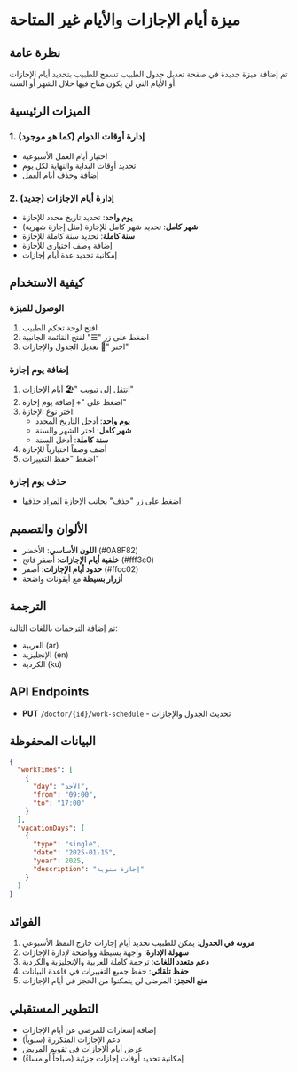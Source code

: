# ميزة أيام الإجازات والأيام غير المتاحة

## نظرة عامة
تم إضافة ميزة جديدة في صفحة تعديل جدول الطبيب تسمح للطبيب بتحديد أيام الإجازات أو الأيام التي لن يكون متاح فيها خلال الشهر أو السنة.

## الميزات الرئيسية

### 1. إدارة أوقات الدوام (كما هو موجود)
- اختيار أيام العمل الأسبوعية
- تحديد أوقات البداية والنهاية لكل يوم
- إضافة وحذف أيام العمل

### 2. إدارة أيام الإجازات (جديد)
- **يوم واحد**: تحديد تاريخ محدد للإجازة
- **شهر كامل**: تحديد شهر كامل للإجازة (مثل إجازة شهرية)
- **سنة كاملة**: تحديد سنة كاملة للإجازة
- إضافة وصف اختياري للإجازة
- إمكانية تحديد عدة أيام إجازات

## كيفية الاستخدام

### الوصول للميزة
1. افتح لوحة تحكم الطبيب
2. اضغط على زر "☰" لفتح القائمة الجانبية
3. اختر "📅 تعديل الجدول والإجازات"

### إضافة يوم إجازة
1. انتقل إلى تبويب "🏖️ أيام الإجازات"
2. اضغط على "+ إضافة يوم إجازة"
3. اختر نوع الإجازة:
   - **يوم واحد**: أدخل التاريخ المحدد
   - **شهر كامل**: اختر الشهر والسنة
   - **سنة كاملة**: أدخل السنة
4. أضف وصفاً اختيارياً للإجازة
5. اضغط "حفظ التغييرات"

### حذف يوم إجازة
- اضغط على زر "حذف" بجانب الإجازة المراد حذفها

## الألوان والتصميم
- **اللون الأساسي**: الأخضر (#0A8F82)
- **خلفية أيام الإجازات**: أصفر فاتح (#fff3e0)
- **حدود أيام الإجازات**: أصفر (#ffcc02)
- **أزرار بسيطة** مع أيقونات واضحة

## الترجمة
تم إضافة الترجمات باللغات التالية:
- العربية (ar)
- الإنجليزية (en)
- الكردية (ku)

## API Endpoints
- **PUT** `/doctor/{id}/work-schedule` - تحديث الجدول والإجازات

## البيانات المحفوظة
```json
{
  "workTimes": [
    {
      "day": "الأحد",
      "from": "09:00",
      "to": "17:00"
    }
  ],
  "vacationDays": [
    {
      "type": "single",
      "date": "2025-01-15",
      "year": 2025,
      "description": "إجازة سنوية"
    }
  ]
}
```

## الفوائد
1. **مرونة في الجدول**: يمكن للطبيب تحديد أيام إجازات خارج النمط الأسبوعي
2. **سهولة الإدارة**: واجهة بسيطة وواضحة لإدارة الإجازات
3. **دعم متعدد اللغات**: ترجمة كاملة للعربية والإنجليزية والكردية
4. **حفظ تلقائي**: حفظ جميع التغييرات في قاعدة البيانات
5. **منع الحجز**: المرضى لن يتمكنوا من الحجز في أيام الإجازات

## التطوير المستقبلي
- إضافة إشعارات للمرضى عن أيام الإجازات
- دعم الإجازات المتكررة (سنوياً)
- عرض أيام الإجازات في تقويم المريض
- إمكانية تحديد أوقات إجازات جزئية (صباحاً أو مساءً)

